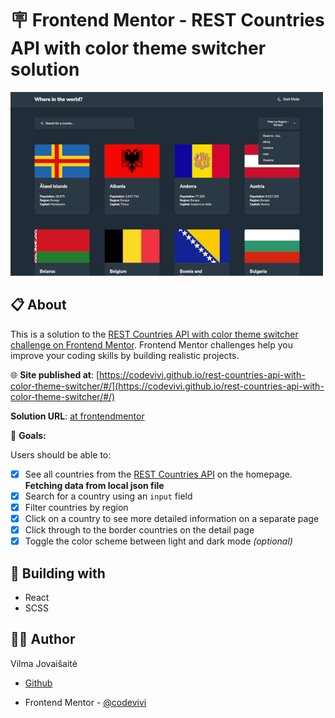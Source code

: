 # 🪧 Frontend Mentor - REST Countries API with color theme switcher solution

![alt app screenshot](./screenshot.png)

## 📋 About

This is a solution to the [REST Countries API with color theme switcher challenge on Frontend Mentor](https://www.frontendmentor.io/challenges/rest-countries-api-with-color-theme-switcher-5cacc469fec04111f7b848ca). Frontend Mentor challenges help you improve your coding skills by building realistic projects.

🌐 **Site published at**: [https://codevivi.github.io/rest-countries-api-with-color-theme-switcher/#/](https://codevivi.github.io/rest-countries-api-with-color-theme-switcher/#/)

**Solution URL**: [at frontendmentor](https://www.frontendmentor.io/solutions/countries-rest-react-app-with-colour-theme-switcher-Nv1pbnC8Rz)

🎯 **Goals:**

Users should be able to:

- [x] See all countries from the [REST Countries API](https://restcountries.com) on the homepage. **Fetching data from local json file**
- [x] Search for a country using an `input` field
- [x] Filter countries by region
- [x] Click on a country to see more detailed information on a separate page
- [x] Click through to the border countries on the detail page
- [x] Toggle the color scheme between light and dark mode _(optional)_

## 🧰 Building with

- React
- SCSS

## 👩‍💻 Author

Vilma Jovaišaitė

- [Github](https://github.com/codevivi)

- Frontend Mentor - [@codevivi](https://www.frontendmentor.io/profile/codevivi)
